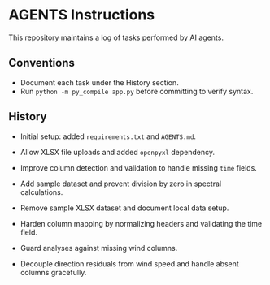 # AGENTS Instructions

This repository maintains a log of tasks performed by AI agents.

## Conventions
- Document each task under the History section.
- Run `python -m py_compile app.py` before committing to verify syntax.

## History
- Initial setup: added `requirements.txt` and `AGENTS.md`.
- Allow XLSX file uploads and added `openpyxl` dependency.

- Improve column detection and validation to handle missing `time` fields.
- Add sample dataset and prevent division by zero in spectral calculations.
- Remove sample XLSX dataset and document local data setup.
- Harden column mapping by normalizing headers and validating the time field.

- Guard analyses against missing wind columns.
- Decouple direction residuals from wind speed and handle absent columns gracefully.


